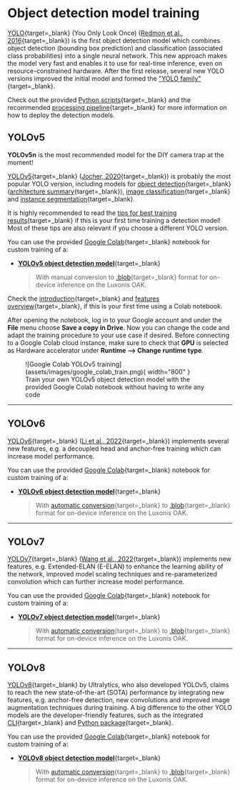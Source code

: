# Object detection model training

[YOLO](https://pjreddie.com/darknet/yolo/){target=_blank} (You Only Look Once)
([Redmon et al., 2016](https://doi.org/10.48550/arXiv.1506.02640){target=_blank})
is the first object detection model which combines object detection (bounding
box prediction) and classification (associated class probabilities) into a
single neural network. This new approach makes the model very fast and enables
it to use for real-time inference, even on resource-constrained hardware.
After the first release, several new YOLO versions improved the initial model
and formed the ["YOLO family"](https://blog.roboflow.com/guide-to-yolo-models/){target=_blank}.

Check out the provided [Python scripts](../software/programming.md){target=_blank} and the
recommended [processing pipeline](../deployment/detection.md#processing-pipeline){target=_blank}
for more information on how to deploy the detection models.

## YOLOv5

**YOLOv5n** is the most recommended model for the DIY camera trap at the moment!

[YOLOv5](https://github.com/ultralytics/yolov5){target=_blank}
([Jocher, 2020](https://doi.org/10.5281/zenodo.3908559){target=_blank})
is probably the most popular YOLO version, including models for
[object detection](https://github.com/ultralytics/yolov5#pretrained-checkpoints){target=_blank}
([architecture summary](https://github.com/ultralytics/yolov5/issues/6998){target=_blank}),
[image classification](https://github.com/ultralytics/yolov5#classification){target=_blank} and
[instance segmentation](https://github.com/ultralytics/yolov5#segmentation){target=_blank}.

It is highly recommended to read the
[tips for best training results](https://github.com/ultralytics/yolov5/wiki/Tips-for-Best-Training-Results){target=_blank}
if this is your first time training a detection model! Most of these tips are
also relevant if you choose a different YOLO version.

You can use the provided [Google Colab](https://colab.research.google.com/){target=_blank}
notebook for custom training of a:

- [**YOLOv5 object detection model**](https://colab.research.google.com/github/maxsitt/insect-detect-ml/blob/main/notebooks/YOLOv5_detection_training_OAK_conversion.ipynb){target=_blank}
  > With manual conversion to
    [.blob](https://docs.luxonis.com/en/latest/pages/model_conversion){target=_blank}
    format for on-device inference on the Luxonis OAK.

Check the [introduction](https://colab.research.google.com/){target=_blank} and
[features overview](https://colab.research.google.com/notebooks/basic_features_overview.ipynb){target=_blank},
if this is your first time using a Colab notebook.

After opening the notebook, log in to your Google account and under the **File**
menu choose **Save a copy in Drive**. Now you can change the code and adapt the
training procedure to your use case if desired. Before connecting to a Google
Colab cloud instance, make sure to check that **GPU** is selected as Hardware
accelerator under **Runtime --> Change runtime type**.

<figure markdown>
  ![Google Colab YOLOv5 training](assets/images/google_colab_train.png){ width="800" }
  <figcaption>Train your own YOLOv5 object detection model with the provided
              Google Colab notebook without having to write any code</figcaption>
</figure>

---

## YOLOv6

[YOLOv6](https://github.com/meituan/YOLOv6){target=_blank}
([Li et al., 2022](https://doi.org/10.48550/arXiv.2209.02976){target=_blank})
implements several new features, e.g. a decoupled head and anchor-free training
which can increase model performance.

You can use the provided [Google Colab](https://colab.research.google.com/){target=_blank}
notebook for custom training of a:

- [**YOLOv6 object detection model**](https://colab.research.google.com/github/maxsitt/insect-detect-ml/blob/main/notebooks/YOLOv6_detection_training.ipynb){target=_blank}
  > With [automatic conversion](https://tools.luxonis.com/){target=_blank} to
    [.blob](https://docs.luxonis.com/en/latest/pages/model_conversion){target=_blank}
    format for on-device inference on the Luxonis OAK.

---

## YOLOv7

[YOLOv7](https://github.com/WongKinYiu/yolov7){target=_blank}
([Wang et al., 2022](https://doi.org/10.48550/arXiv.2207.02696){target=_blank})
implements new features, e.g. Extended-ELAN (E-ELAN) to enhance the learning
ability of the network, improved model scaling techniques and re-parameterized
convolution which can further increase model performance.

You can use the provided [Google Colab](https://colab.research.google.com/){target=_blank}
notebook for custom training of a:

- [**YOLOv7 object detection model**](https://colab.research.google.com/github/maxsitt/insect-detect-ml/blob/main/notebooks/YOLOv7_detection_training.ipynb){target=_blank}
  > With [automatic conversion](https://tools.luxonis.com/){target=_blank} to
    [.blob](https://docs.luxonis.com/en/latest/pages/model_conversion){target=_blank}
    format for on-device inference on the Luxonis OAK.

---

## YOLOv8

[YOLOv8](https://github.com/ultralytics/ultralytics){target=_blank} by
Ultralytics, who also developed YOLOv5, claims to reach the new state-of-the-art
(SOTA) performance by integrating new features, e.g. anchor-free detection,
new convolutions and improved image augmentation techniques during training.
A big difference to the other YOLO models are the developer-friendly features,
such as the integrated [CLI](https://docs.ultralytics.com/usage/cli/){target=_blank}
and [Python package](https://docs.ultralytics.com/usage/python/){target=_blank}.

You can use the provided [Google Colab](https://colab.research.google.com/){target=_blank}
notebook for custom training of a:

- [**YOLOv8 object detection model**](https://colab.research.google.com/github/maxsitt/insect-detect-ml/blob/main/notebooks/YOLOv8_detection_training.ipynb){target=_blank}
  > With [automatic conversion](https://tools.luxonis.com/){target=_blank} to
    [.blob](https://docs.luxonis.com/en/latest/pages/model_conversion){target=_blank}
    format for on-device inference on the Luxonis OAK.

